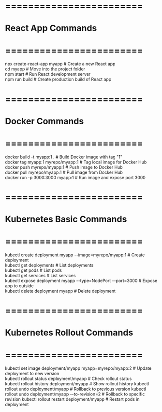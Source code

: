 # ========================
# React App Commands
# ========================
npx create-react-app myapp         # Create a new React app  
cd myapp                           # Move into the project folder  
npm start                          # Run React development server  
npm run build                      # Create production build of React app  

# ========================
# Docker Commands
# ========================
docker build -t myapp:1 .          # Build Docker image with tag "1"  
docker tag myapp:1 myrepo/myapp:1  # Tag local image for Docker Hub  
docker push myrepo/myapp:1         # Push image to Docker Hub  
docker pull myrepo/myapp:1         # Pull image from Docker Hub  
docker run -p 3000:3000 myapp:1    # Run image and expose port 3000  

# ========================
# Kubernetes Basic Commands
# ========================
kubectl create deployment myapp --image=myrepo/myapp:1  # Create deployment  
kubectl get deployments                                # List deployments  
kubectl get pods                                       # List pods  
kubectl get services                                   # List services  
kubectl expose deployment myapp --type=NodePort --port=3000  # Expose app to outside  
kubectl delete deployment myapp                        # Delete deployment  

# ========================
# Kubernetes Rollout Commands
# ========================
kubectl set image deployment/myapp myapp=myrepo/myapp:2  # Update deployment to new version  
kubectl rollout status deployment/myapp                 # Check rollout status  
kubectl rollout history deployment/myapp                # Show rollout history
kubectl rollout undo deployment/myapp                   # Rollback to previous version
kubectl rollout undo deployment/myapp --to-revision=2   # Rollback to specific revision
kubectl rollout restart deployment/myapp                # Restart pods in deployment

